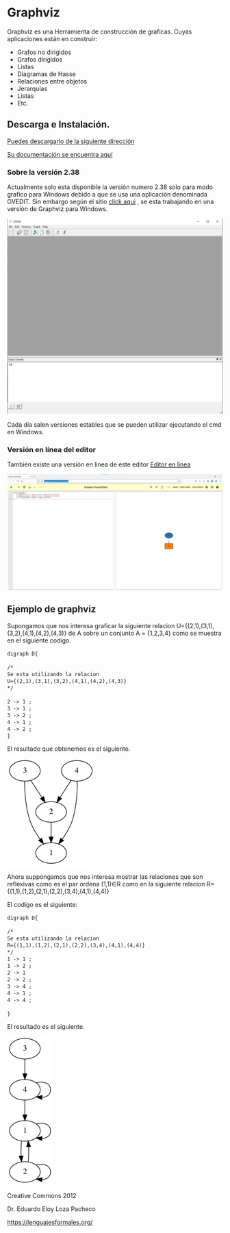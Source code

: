 # Graphviz

Graphviz es una Herramienta de construcción de graficas. Cuyas aplicaciones están en construir:

- Grafos no dirigidos
- Grafos dirigidos
- Listas
- Diagramas de Hasse
- Relaciones entre objetos
- Jerarquías 
- Listas
- Etc.



## Descarga e Instalación.

[Puedes descargarlo de la siguiente dirección](https://graphviz.org/download/)

[Su documentación se encuentra  aquí ](https://graphviz.org/documentation/)



### Sobre la versión 2.38

Actualmente solo esta disponible la versión numero 2.38 solo para modo grafico para Windows debido a que se usa una aplicación denominada GVEDIT. Sin embargo según el sitio [click aqui](https://forum.graphviz.org/t/is-gvedit-depreciated/349/2) , se esta trabajando en una versión de Graphviz para Windows.

![Imagen de graphviz](imagenes/imagenDeGraphviz.jpg)





Cada día salen versiones estables que se pueden utilizar ejecutando el cmd en Windows.



###  Versión en línea del editor



También existe una versión en linea de este editor [Editor en linea](http://magjac.com/graphviz-visual-editor/)



![Editor en linea](imagenes/editorEnlinea.jpg)



## Ejemplo de graphviz

Supongamos que nos interesa graficar la siguiente relacion U={(2,1),(3,1),(3,2),(4,1),(4,2),(4,3)} de A sobre un conjunto A = {1,2,3,4} 
como se muestra en el siguiente codigo.

```graphviz
digraph D{

/*
Se esta utilizando la relacion
U={(2,1),(3,1),(3,2),(4,1),(4,2),(4,3)}
*/

2 -> 1 ;
3 -> 1 ;
3 -> 2 ;
4 -> 1 ;
4 -> 2 ;
}
```

El resultado que obtenemos es el siguiente.

![Grafica relacion](imagenes/graficaRelacion.png)


Ahora suppongamos que nos interesa mostrar las relaciones que son reflexivas como es el par ordena (1,1)∈R
como en la siguiente relacion R={(1,1),(1,2),(2,1),(2,2),(3,4),(4,1),(4,4)}

El codigo es el siguiente:

```
digraph D{

/*
Se esta utilizando la relacion
R={(1,1),(1,2),(2,1),(2,2),(3,4),(4,1),(4,4)}
*/
1 -> 1 ;
1 -> 2 ;
2 -> 1
2 -> 2 ;
3 -> 4 ;
4 -> 1 ;
4 -> 4 ;

}
```

El resultado es el siguiente.

![Grafica Relacion 2](imagenes/graficaRelacion2.png)

Creative Commons 2012


Dr. Eduardo Eloy Loza Pacheco 


https://lenguajesformales.org/
